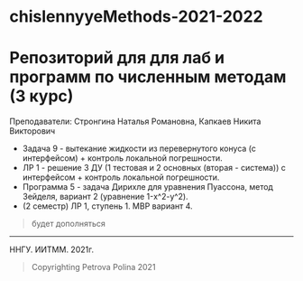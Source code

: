 # chislennyyeMethods-2021-2022

# Репозиторий для для лаб и программ по численным методам (3 курс)  
Преподаватели: Стронгина Наталья Романовна, Капкаев Никита Викторович  

+ Задача 9 - вытекание жидкости из перевернутого конуса (с интерфейсом) + контроль локальной погрешности.  
+ ЛР 1 - решение 3 ДУ (1 тестовая и 2 основных (вторая - система)) с интерфейсом + контроль локальной погрешности. 
+ Программа 5 - задача Дирихле для уравнения Пуассона, метод Зейделя, вариант 2 (уравнение 1-x^2-y^2).   
+ (2 семестр) ЛР 1, ступень 1. МВР вариант 4.  
>будет дополняться
____
ННГУ. ИИТММ. 2021г.  
>Copyrighting Petrova Polina 2021
